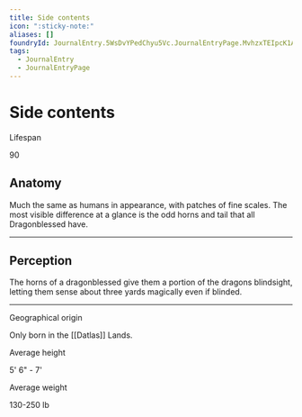 ```yaml
---
title: Side contents
icon: ":sticky-note:"
aliases: []
foundryId: JournalEntry.5WsDvYPedChyu5Vc.JournalEntryPage.MvhzxTEIpcK1AQGY
tags:
  - JournalEntry
  - JournalEntryPage
---
```


# Side contents
Lifespan

90

## Anatomy

Much the same as humans in appearance, with patches of fine scales. The most visible difference at a glance is the odd horns and tail that all Dragonblessed have.

* * *

## Perception

The horns of a dragonblessed give them a portion of the dragons blindsight, letting them sense about three yards magically even if blinded.

* * *

Geographical origin

Only born in the [[Datlas]] Lands.

Average height

5' 6" - 7'

Average weight

130-250 lb
